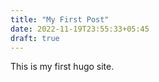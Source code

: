 ```yaml
---
title: "My First Post"
date: 2022-11-19T23:55:33+05:45
draft: true
---
```

This is my first hugo site.
